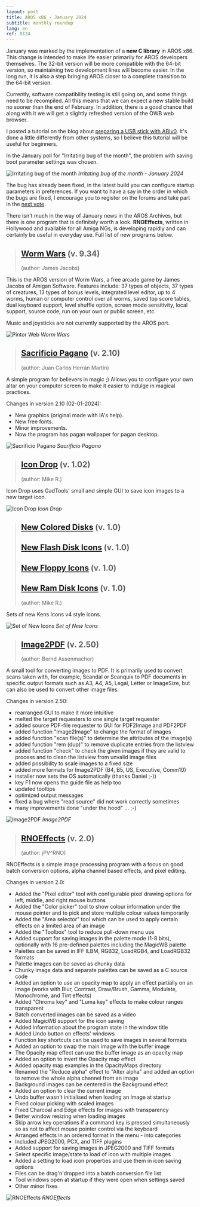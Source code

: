 ```yaml
---
layout: post
title: AROS x86 - January 2024
subtitle: monthly roundup
lang: en
ref: 0124
---
```


January was marked by the implementation of a **new C library** in AROS x86. This change is intended to make life easier primarily for AROS developers themselves. The 32-bit version will be more compatible with the 64-bit version, so maintaining two development lines will become easier. In the long run, it is also a step bringing AROS closer to a complete transition to the 64-bit version.

Currently, software compatibility testing is still going on, and some things need to be recompiled. All this means that we can expect a new stable build no sooner than the end of February. In addition, there is a good chance that along with it we will get a slightly refreshed version of the OWB web browser.

I posted a tutorial on the blog about [preparing a USB stick with ABIv0](https://arosnews.github.io/how-to-prepare-usb-flash-drive-aros/). It's done a little differently from other systems, so I believe this tutorial will be useful for beginners.

In the January poll for "Irritating bug of the month", the problem with saving boot parameter settings was chosen.

![Irritating bug of the month](/assets/img/ibotm0124.jpg)
*Irritating bug of the month - January 2024*

The bug has already been fixed, in the latest build you can configure startup parameters in preferences. If you want to have a say in the order in which the bugs are fixed, I encourage you to register on the forums and take part in the [next vote](https://www.arosworld.org/infusions/forum/viewthread.php?thread_id=1191&pid=3842).

There isn't much in the way of January news in the AROS Archives, but there is one program that is definitely worth a look. **RNOEffects**, written in Hollywood and available for all Amiga NGs, is developing rapidly and can certainly be useful in everyday use. Full list of new programs below.

> ## [Worm Wars](http://archives.aros-exec.org/?function=showfile&file=game/action/wormwars.i386-aros.zip) (v. 9.34)
> (author: James Jacobs)

This is the AROS version of Worm Wars, a free arcade game by James Jacobs of Amigan Software. Features include: 37 types of objects, 37 types of creatures, 13 types of bonus levels, integrated level editor, up to 4 worms, human or computer control over all worms, saved top score tables, dual keyboard support, level shuffle option, screen mode sensitivity, local support, source code, run on your own or public screen, etc.

Music and joysticks are not currently supported by the AROS port.

![Pintor Web](/assets/img/wormwars.jpg)
*Worm Wars*

> ## [Sacrificio Pagano](http://archives.aros-exec.org/?function=showfile&file=utility/misc/sacrificiopagano.lha) (v. 2.10)
> (author: Juan Carlos Herrán Martín)

A simple program for believers in magic ;) Allows you to configure your own altar on your computer screen to make it easier to indulge in magical practices.

Changes in version 2.10 (02-01-2024):

- New graphics (original made with IA's help).
- New free fonts.
- Minor improvements.
- Now the program has pagan wallpaper for pagan desktop.

![Sacrificio Pagano](/assets/img/pagano210.jpg)
*Sacrificio Pagano*

> ## [Icon Drop](http://archives.aros-exec.org/?function=showfile&file=graphics/icon/icondropx_12-29-23.i386-aros.zip) (v. 1.02)
> (author: Mike R.)

Icon Drop uses GadTools' small and simple GUI to save icon images to a new target icon.

![Icon Drop](/assets/img/icondrop102.jpg)
*Icon Drop*

> ## [New Colored Disks](http://archives.aros-exec.org/?function=showfile&file=graphics/icon/new_colored_disks.zip) (v. 1.0)
> ## [New Flash Disk Icons](http://archives.aros-exec.org/?function=showfile&file=graphics/icon/new_flash_disk_icons.zip) (v. 1.0)
> ## [New Floppy Icons](http://archives.aros-exec.org/?function=showfile&file=graphics/icon/new_floppy_icons.zip) (v. 1.0)
> ## [New Ram Disk Icons](http://archives.aros-exec.org/?function=showfile&file=graphics/icon/new_ram_disk_icons.zip) (v. 1.0)
> (author: Mike R.)

Sets of new Kens Icons v4 style icons.

![Set of New Icons](/assets/img/newicons.jpg)
*Set of New Icons*

> ## [Image2PDF](http://archives.aros-exec.org/?function=showfile&file=office/dtp/image2pdf.i386-aros.lha) (v. 2.50)
> (author: Bernd Assenmacher)

A small tool for converting images to PDF. It is primarily used to convert scans taken with, for example, Scandal or Scanquix to PDF documents in specific output formats such as A3, A4, A5, Legal, Letter or ImageSize, but can also be used to convert other image files.

Changes in version 2.50:
- rearranged GUI to make it more intuitive
- melted the target requesters to one single target requester
- added source PDF-file requester to GUI for PDF2Image and PDF2PDF
- added function "Image2Image" to change the format of images
- added function "scan file(s)" to determine the attributes of the image(s)
- added function "rem (dup)" to remove duplicate entries from the listview
- added function "check" to check the given images if they are valid to process and to clean the listview from unvalid image files    
- added possibility to scale images to a fixed size
- added more formats for Image2PDF (B4, B5, US, Executive, Comm10)
- installer now sets the OS automatically (thanks Daniel ;-))
- key F1 now opens the guide file as help too
- updated tooltips
- optimized output messages
- fixed a bug where "read source" did not work correctly sometimes 
- many improvements done "under the hood" ... ;-)

![Image2PDF](/assets/img/image2pdf25.jpg)
*Image2PDF*

> ## [RNOEffects](http://archives.aros-exec.org/?function=showfile&file=graphics/edit/rnoeffects.i386-aros.lha) (v. 2.0)
> (author: jPV^RNO)

RNOEffects is a simple image processing program with a focus on good batch conversion options, alpha channel based effects, and pixel editing.

Changes in version 2.0:
- Added the "Pixel editor" tool with configurable pixel drawing options for left, middle, and right mouse buttons
- Added the "Color picker" tool to show colour information under the mouse pointer and to pick and store multiple colour values temporarily
- Added the "Area selector" tool which can be used to apply certain effects on a limited area of an image
- Added the "Toolbox" tool to reduce pull-down menu use
- Added support for saving images in the palette mode (1-8 bits), optionally with 16 pre-defined palettes including the MagicWB palette
- Palettes can be saved in IFF ILBM, RGB32, LoadRGB4, and LoadRGB32 formats
- Palette images can be saved as chunky data
- Chunky image data and separate palettes can be saved as a C source code
- Added an option to use an opacity map to apply an effect partially on an image (works with Blur, Contrast, Draw/Brush, Gamma, Modulate, Monochrome, and Tint effects)
- Added "Chroma key" and "Luma key" effects to make colour ranges transparent
- Batch converted images can be saved as a video
- Added MagicWB support for the icon saving
- Added information about the program state in the window title
- Added Undo button on effects' windows
- Function key shortcuts can be used to save images in several formats
- Added an option to swap the main image with the buffer image
- The Opacity map effect can use the buffer image as an opacity map
- Added an option to invert the Opacity map effect
- Added opacity map examples in the OpacityMaps directory
- Renamed the "Reduce alpha" effect to "Alter alpha" and added an option to remove the whole alpha channel from an image
- Background images can be centered in the Background effect
- Added an option to clear the current image
- Undo buffer wasn't initialised when loading an image at startup
- Fixed colour picking with scaled images
- Fixed Charcoal and Edge effects for images with transparency
- Better window resizing when loading images
- Skip arrow key operations if a command key is pressed simultaneously so as not to affect mouse pointer control via the keyboard
- Arranged effects in an ordered format in the menu - into categories
- Included JPEG2000, PCX, and TIFF plugins
- Added support for saving images in JPEG2000 and TIFF formats
- Select specific image/state to load of icon with multiple images
- Added a setting to load icon properties and use them in icon saving options
- Files can be drag'n'dropped into a batch conversion file list
- Tool windows open at startup if they were open when settings saved
- Other minor fixes

![RNOEffects](/assets/img/rnoeffects20.jpg)
*RNOEffects*
